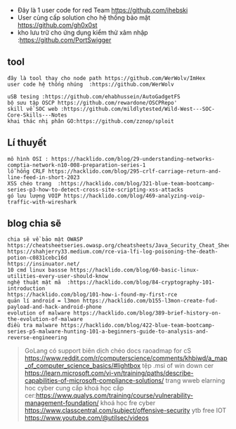 
- Đây là 1 user code for red Team https://github.com/ihebski
- User cùng cấp solution cho hệ thống bảo mật  https://github.com/gh0x0st
- kho lưu trữ cho ứng dụng kiểm thử xâm nhập :https://github.com/PortSwigger


## tool
    đây là tool thay cho node path https://github.com/WerWolv/ImHex
    user code hệ thống nhúng  :https://github.com/WerWolv 

    uSB tesing :https://github.com/ehabhussein/AutoGadgetFS
    bộ sưu tập OSCP https://github.com/rewardone/OSCPRepo'
    skill về SOC web :https://github.com/mildlytested/Wild-West---SOC-Core-Skills---Notes
    khai thác nhị phân GO:https://github.com/zznop/sploit

## Lí thuyết
    mô hình OSI : https://hacklido.com/blog/29-understanding-networks-comptia-network-n10-008-preparation-series-1
    lỗ hổng CRLF https://hacklido.com/blog/295-crlf-carriage-return-and-line-feed-in-short-2023
    XSS chéo trang  :https://hacklido.com/blog/321-blue-team-bootcamp-series-p3-how-to-detect-cross-site-scripting-xss-attacks
    gó lưu lượng VOIP https://hacklido.com/blog/469-analyzing-voip-traffic-with-wireshark

## blog chia sẽ
    chia sẽ về bảo mật OWASP    
    https://cheatsheetseries.owasp.org/cheatsheets/Java_Security_Cheat_Sheet.html
    https://shahjerry33.medium.com/rce-via-lfi-log-poisoning-the-death-potion-c0831cebc16d
    https://insinuator.net/
    10 cmd linux bassse https://hacklido.com/blog/60-basic-linux-utilities-every-user-should-know
    nghệ thuật mật mã  :https://hacklido.com/blog/84-cryptography-101-introduction
    https://hacklido.com/blog/101-how-i-found-my-first-rce
    quản lí android = l3mon https://hacklido.com/b155-l3mon-create-fud-payload-and-hack-android-phone
    evolution of malware https://hacklido.com/blog/389-brief-history-on-the-evolution-of-malware
    điều tra malware https://hacklido.com/blog/422-blue-team-bootcamp-series-p5-malware-hunting-101-a-beginners-guide-to-analysis-and-reverse-engineering
    



> GoLang có support biên dịch chéo 
> docs raoadmap for cS https://www.reddit.com/r/computerscience/comments/khbiwd/a_map_of_computer_science_basics/#lightbox
> tệp .msi of win down
> cer https://learn.microsoft.com/vi-vn/training/paths/describe-capabilities-of-microsoft-compliance-solutions/
> trang wweb elarning hoc cyber
> cung cấp khoá học cấp cer:https://www.qualys.com/training/course/vulnerability-management-foundation/
> khoá học fre cyber  https://www.classcentral.com/subject/offensive-security
> ytb free IOT https://www.youtube.com/@utilsec/videos